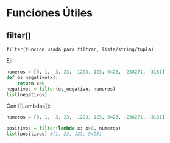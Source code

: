 # Funciones Útiles

## filter()
`filter(funcion usada para filtrar, lista/string/tupla)`

Ej: 
```py 
numeros = [0, 1, -3, 23, -1293, 123, 9423, -238271, -3181]
def es_negativo(x):
	return x<0
negativos = filter(es_negativo, numeros)
list(negativos)
```
Con [[Lambdas]]:
```py 
numeros = [0, 1, -3, 23, -1293, 123, 9423, -238271, -3181]

positivos = filter(lambda x: x>0, numeros)
list(positivos) #[1, 23, 123, 9423]
```
